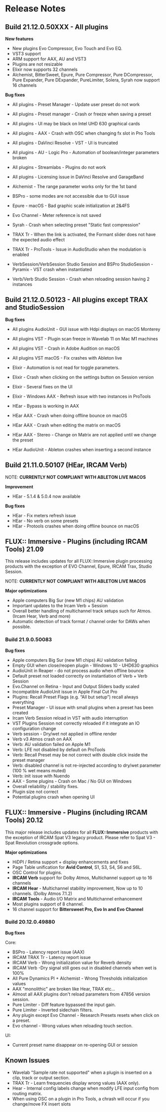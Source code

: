 # Release Notes

## Build 21.12.0.50XXX - All plugins

**New features**

* New plugins Evo Compressor, Evo Touch and Evo EQ.
* VST3 support
* ARM support for AAX, AU and VST3
* Plugins are not resizable
* Elixir now supports 32 channels
* Alchemist, BitterSweet, Epure, Pure Compressor, Pure DCompressor, Pure Expander, Pure DExpander, PureLimiter, Solera, Syrah now support 16 channels

**Bug fixes**

- All plugins - Preset Manager - Update user preset do not work
- All plugins - Preset manager - Crash or freeze when saving a preset
- All plugins - UI may be black on Intel UHD 630 graphical cards
- All plugins - AAX - Crash with OSC when changing fx slot in Pro Tools
- All plugins - DaVinci Resolve - VST - UI is truncated
- All plugins - AU - Logic Pro - Automation of boolean/integer parameters broken
- All plugins - Streamlabs - Plugins do not work
- All plugins - Licensing issue in DaVinci Resolve and GarageBand

- Alchemist - The range parameter works only for the 1st band
- BSPro - some modes are not accessible due to GUI issue
- Epure - macOS - Bad graphic scale initialization at 2&4FS
- Evo Channel - Meter reference is not saved
- Syrah - Crash when selecting preset "Static fast compression"
- TRAX Tr - When the link is activated, the Formant slider does not have the expected audio effect
- TRAX Tr - ProTools - Issue in AudioStudio when the modulation is enabled
- VerbSession/VerbSession Studio Session and BSPro StudioSession - Pyramix - VST crash when instantiated
- Verb/Verb Studio Session - Crash when reloading session having 2 instances

## Build 21.12.0.50123 - All plugins except TRAX and StudioSession

**Bug fixes**

* All plugins AudioUnit - GUI issue with Hdpi displays on macOS Monterey
* All plugins VST - Plugin scan freeze in Wavelab 11 on Mac M1 machines
* All plugins VST - Crash in Adobe Audition on macOS
* All plugins VST macOS - Fix crashes with Ableton live


* Elixir - Automation is not read for toggle parameters.
* Elixir - Crash when clicking on the settings button on Session version
* Elixir - Several fixes on the UI
* Elixir - Windows AAX - Refresh issue with two instances in ProTools

  
* HEar - Bypass is working in AAX
* HEar AAX - Crash when doing offline bounce on macOS
* HEar AAX - Crash when editing the matrix on macOS
* HEar AAX - Stereo - Change on Matrix are not applied until we change the preset
* HEar AudioUnit - Ableton crashes when inserting a second instance


## Build 21.11.0.50107 (HEar, IRCAM Verb)

NOTE: **CURRENTLY NOT COMPLIANT WITH ABLETON LIVE MACOS**

**Improvement**

* HEar - 5.1.4 & 5.0.4 now available

**Bug fixes**

* HEar - Fix meters refresh issue
* HEar - No verb on some presets
* HEar - Protools crashes when doing offline bounce on macOS

## FLUX:: Immersive - Plugins (including IRCAM Tools)  21.09
This release includes updates for all FLUX::Immersive plugin processing products with the exception of EVO Channel, Epure, IRCAM Trax, Studio Session.

NOTE: **CURRENTLY NOT COMPLIANT WITH ABLETON LIVE MACOS**

**Major optimizations**

* Apple computers Big Sur (new M1 chips) AU validation  
* Important updates to the Ircam Verb + Session
* Overall better handling of multichannel track setups such for Atmos.
(Ircam Hear, Verb and more)
* Automatic detection of track format / channel order for DAWs when possible.

### Build 21.9.0.50083

**Bug fixes**

* Apple computers Big Sur (new M1 chips) AU validation failing
* Empty GUI when close/reopen plugin - Windows 10 - UHD630 graphics
* AudioUnit in Reaper - do not process audio when offline bounce
* Default preset not loaded correctly on instantiation of Verb + Verb Session
* Evo.Channel on Retina - Input and Output Sliders badly scaled
* Incompatible AudioUnit issue in Apple Final Cut Pro
* Plugins: Recall Preset Flags (e.g. “All but setup”) recall always everything
* Preset Manager - UI issue with small plugins when a preset has been created
* Ircam Verb Session reload in VST with audio interruption
* VST Plugins Session not correctly reloaded if it integrate an IO configuration change
* Verb session - Dry/wet not applied in offline render
* Verb v3 Atmos crash on AAX
* Verb: AU validation failed on Apple M1
* Verb: LFE not disabled by default on ProTools
* Verb: Recall Preset may be not correct with double click inside the preset manager
* Verb: disabled channel is not re-injected according to dry/wet parameter (100 % wet means muted)
* Verb: init issue with Nuendo
* AAX - Some plugins - Crash on Mac / No GUI on Windows
* Overall reliability / stability fixes.
* Plugin size not correct
* Potential plugins crash when opening UI


## FLUX:: Immersive - Plugins (including IRCAM Tools)  20.12

This major release includes updates for all **FLUX::Immersive** products with the exception of IRCAM Spat V3 legacy product. Please refer to Spat V3 - Spat Revolution crossgrade options.  

**Major optimizations**

* HiDPI / Retina support + display enhancements and fixes
* Page Table unification for **Avid Control**, S1, S3, S4, S6 and S6L.
* OSC Control for plugins.
* **IRCAM Verb** support for Dolby Atmos, Multichannel support up to 16 channels
* **IRCAM Hear** - Multichannel stability improvement, Now up to 10 channels. (Dolby Atmos 7.1.2)
* **IRCAM Tools** - Audio I/O Matrix and Multichannel enhancement
* Most plugins support of 8 channel.
* 16 channel support for **Bittersweet Pro, Evo In and Evo Channel**


### Build 20.12.0.49880

**Bug fixes**

Core:

* BSPro - Latency report issue (AAX)
* IRCAM TRAX Tr - Latency report issue
* IRCAM Verb - Wrong initialization value for Reverb density
* IRCAM Verb -Dry signal still goes out in disabled channels when wet is 100%
* All Pure Dynamics PI + Alchemist - Wrong Thresholds initialization values
* AAX "monolithic" are broken like Hear, TRAX etc...
* Almost all AAX plugins don't reload parameters from 47856 version session.
* Pure Limiter - Diff feature bypassed the input gain.
* Pure Limiter - Inverted sidechain filters.
* Any plugin except Evo Channel - Research Presets resets when click on a preset.
* Evo channel - Wrong values when reloading touch section.


UI:

* Current preset name disappear on re-opening GUI or session

## Known Issues

* Wavelab "Sample rate not supported" when a plugin is inserted on a clip, track or output section.
* TRAX Tr  - Learn frequencies display wrong values (AAX only).
* Hear - Internal config labels change when modify LFE input config from routing matrix.
* When using OSC on a plugin in Pro Tools, a chrash will occur if you change/move FX insert slots
